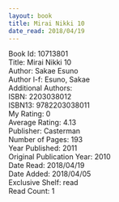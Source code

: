 ```yaml
---
layout: book
title: Mirai Nikki 10
date_read: 2018/04/19
---
```


Book Id: 10713801<br />
Title: Mirai Nikki 10<br />
Author: Sakae Esuno<br />
Author l-f: Esuno, Sakae<br />
Additional Authors: <br />
ISBN: 2203038012<br />
ISBN13: 9782203038011<br />
My Rating: 0<br />
Average Rating: 4.13<br />
Publisher: Casterman<br />
Number of Pages: 193<br />
Year Published: 2011<br />
Original Publication Year: 2010<br />
Date Read: 2018/04/19<br />
Date Added: 2018/04/05<br />
Exclusive Shelf: read<br />
Read Count: 1<br />

